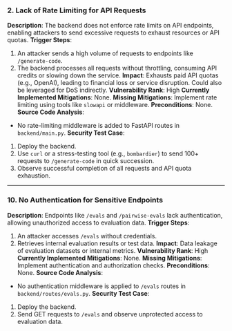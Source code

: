 ### 2. **Lack of Rate Limiting for API Requests**
**Description**: The backend does not enforce rate limits on API endpoints, enabling attackers to send excessive requests to exhaust resources or API quotas.
**Trigger Steps**:
1. An attacker sends a high volume of requests to endpoints like `/generate-code`.
2. The backend processes all requests without throttling, consuming API credits or slowing down the service.
**Impact**: Exhausts paid API quotas (e.g., OpenAI), leading to financial loss or service disruption. Could also be leveraged for DoS indirectly.
**Vulnerability Rank**: High
**Currently Implemented Mitigations**: None.
**Missing Mitigations**: Implement rate limiting using tools like `slowapi` or middleware.
**Preconditions**: None.
**Source Code Analysis**:
- No rate-limiting middleware is added to FastAPI routes in `backend/main.py`.
**Security Test Case**:
1. Deploy the backend.
2. Use `curl` or a stress-testing tool (e.g., `bombardier`) to send 100+ requests to `/generate-code` in quick succession.
3. Observe successful completion of all requests and API quota exhaustion.

---

### 10. **No Authentication for Sensitive Endpoints**
**Description**: Endpoints like `/evals` and `/pairwise-evals` lack authentication, allowing unauthorized access to evaluation data.
**Trigger Steps**:
1. An attacker accesses `/evals` without credentials.
2. Retrieves internal evaluation results or test data.
**Impact**: Data leakage of evaluation datasets or internal metrics.
**Vulnerability Rank**: High
**Currently Implemented Mitigations**: None.
**Missing Mitigations**: Implement authentication and authorization checks.
**Preconditions**: None.
**Source Code Analysis**:
- No authentication middleware is applied to `/evals` routes in `backend/routes/evals.py`.
**Security Test Case**:
1. Deploy the backend.
2. Send GET requests to `/evals` and observe unprotected access to evaluation data.
